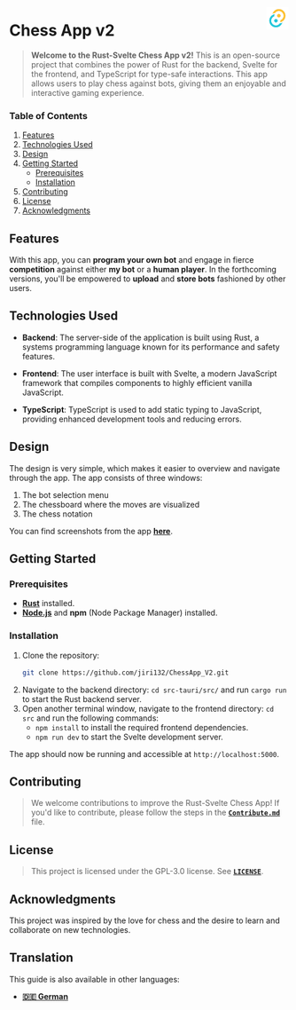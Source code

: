<!-- Logo start -->
<img align="right" width="40" src="src-tauri/icons/Square310x310Logo.png"></a>
<!-- Logo end -->

<!-- Documentation start -->
# Chess App v2
>**Welcome to the Rust-Svelte Chess App v2!** This is an open-source project that combines the power of Rust for the backend, Svelte for the frontend, and TypeScript for type-safe interactions. This app allows users to play chess against bots, giving them an enjoyable and interactive gaming experience.

### Table of Contents
<!--Todo: Adding Links to headings 
    Hi @jiri132, you have to add in the paranthesis the links for the headings. 

    The links would be:
        1. https://github.com/jiri132/ChessApp_V2#features

        2. https://github.com/jiri132/ChessApp_V2#technologies-used

        3. https://github.com/jiri132/ChessApp_V2#getting-started

        3.1 https://github.com/jiri132/ChessApp_V2#prerequisites

        3.2 https://github.com/jiri132/ChessApp_V2#installation

        4. https://github.com/jiri132/ChessApp_V2#contributing

        5. https://github.com/jiri132/ChessApp_V2#license

        6. https://github.com/jiri132/ChessApp_V2#acknowledgments

        >if you have any questions, feel free to ask me
        >You can find my email address on my profile:
        >https://github.com/N3v1
-->
1. [Features]()
2. [Technologies Used]()
3. [Design]()
3. [Getting Started]()
   - [Prerequisites]()
   - [Installation]()
4. [Contributing]()
5. [License]()
6. [Acknowledgments]()

## Features
With this app, you can **program your own bot** and engage in fierce **competition** against either **my bot** or a **human player**. In the forthcoming versions, you'll be empowered to **upload** and **store bots** fashioned by other users.

## Technologies Used

- **Backend**: The server-side of the application is built using Rust, a systems programming language known for its performance and safety features.

- **Frontend**: The user interface is built with Svelte, a modern JavaScript framework that compiles components to highly efficient vanilla JavaScript.

- **TypeScript**: TypeScript is used to add static typing to JavaScript, providing enhanced development tools and reducing errors.

## Design
The design is very simple, which makes it easier to overview and navigate through the app. The app consists of three windows: 
1. The bot selection menu
2. The chessboard where the moves are visualized
3. The chess notation

You can find screenshots from the app [**here**](documentation/Design.md).

## Getting Started
### Prerequisites
- [**Rust**](https://www.rust-lang.org/tools/install) installed.
- [**Node.js**](https://nodejs.org/) and **npm** (Node Package Manager) installed.

### Installation
1. Clone the repository:
   ```bash
   git clone https://github.com/jiri132/ChessApp_V2.git
   ```
2. Navigate to the backend directory: `cd src-tauri/src/` and run `cargo run` to start the Rust backend server.
3. Open another terminal window, navigate to the frontend directory: `cd src` and run the following commands:
    - `npm install` to install the required frontend dependencies.
    - `npm run dev` to start the Svelte development server.

The app should now be running and accessible at `http://localhost:5000`.

## Contributing
>We welcome contributions to improve the Rust-Svelte Chess App! If you'd like to contribute, please follow the steps in the [**`Contribute.md`**](documentation/Contribute.md) file.

## License
>This project is licensed under the GPL-3.0 license. See [**`LICENSE`**](LICENSE).

## Acknowledgments
This project was inspired by the love for chess and the desire to learn and collaborate on new technologies.

## Translation
This guide is also available in other languages:
<!-- Languages start -->
- [**🇩🇪 German**](documentation/translation/README_de.md)
<!-- Languages end -->
<!-- Documentation end -->